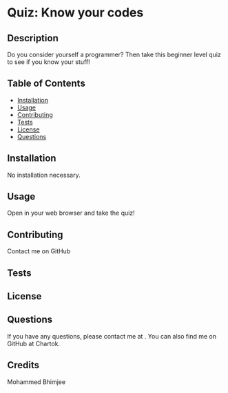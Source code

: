 
  # Quiz: Know your codes

  ## Description

  Do you consider yourself a programmer? Then take this beginner level quiz to see if you know your stuff!

  ## Table of Contents

  * [Installation](#installation)
  * [Usage](#usage)
  * [Contributing](#contributing)
  * [Tests](#tests)
  * [License](#license)
  * [Questions](#questions)

  ## Installation

  No installation necessary. 

  ## Usage

  Open in your web browser and take the quiz!

  ## Contributing

  Contact me on GitHub

  ## Tests

  

  ## License

  
  
  

  ## Questions

  If you have any questions, please contact me at .
  You can also find me on GitHub at Chartok.

  ## Credits

  Mohammed Bhimjee
  